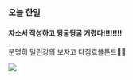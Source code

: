 <!-- 20210620 일 day 14 완결 -->
### 오늘 한일
#### 자소서 작성하고 뒹굴뒹굴 거렸다!!!!!!!!
분명히 밀린강의 보자고 다짐흐쓸튼드🤦‍♂️

<img src="https://images.velog.io/images/jsw900827/post/346b58a4-c709-4be7-9683-24737a3b365a/%ED%98%84%EC%8B%9C%EC%B0%BD.jpg">
<br clear="left"/>